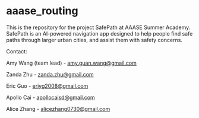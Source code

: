 # aaase_routing

This is the repository for the project SafePath at AAASE Summer Academy. SafePath is an AI-powered navigation app designed to help people find safe paths through larger urban cities, and assist them with safety concerns.

Contact:

Amy Wang (team lead) - [amy.guan.wang@gmail.com](mailto:amy.guan.wang@gmail.com)

Zanda Zhu - [zanda.zhu@gmail.com](mailto:zanda.zhu@gmail.com)

Eric Guo - [eriyg2008@gmail.com](mailto:eriyg2008@gmail.com)

Apollo Cai - [apollocaisd@gmail.com](mailto:apollocaisd@gmail.com)

Alice Zhang - [alicezhang0730@gmail.com](mailto:alicezhang0730@gmail.com)



